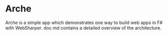 # Arche
Arche is a simple app which demonstrates one way to build web apps in F# with WebSharper. doc.md contains a detailed overview of the architecture.
